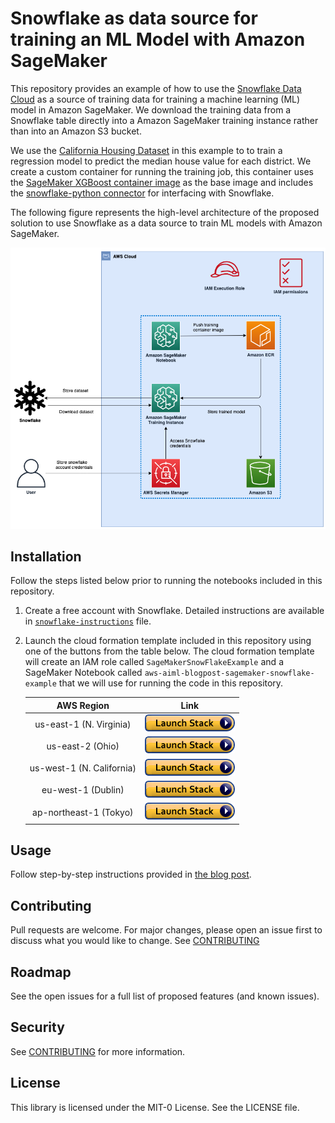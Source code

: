 # Snowflake as data source for training an ML Model with Amazon SageMaker

This repository provides an example of how to use the [Snowflake Data Cloud](https://www.snowflake.com/) as a source of training data for training a machine learning (ML) model in Amazon SageMaker. We download the training data from a Snowflake table directly into a Amazon SageMaker training instance rather than into an Amazon S3 bucket.

We use the [California Housing Dataset](https://inria.github.io/scikit-learn-mooc/python_scripts/datasets_california_housing.html) in this example to to train a regression model to predict the median house value for each district. We create a custom container for running the training job, this container uses the [SageMaker XGBoost container image](https://github.com/aws/sagemaker-xgboost-container) as the base image and includes the [snowflake-python connector](https://pypi.org/project/snowflake-connector-python/) for interfacing with Snowflake.

The following figure represents the high-level architecture of the proposed solution to use Snowflake as a data source to train ML models with Amazon SageMaker.

![Architecture](img/snowflake-sagemaker-page-1.png)

## Installation

Follow the steps listed below prior to running the notebooks included in this repository.

1. Create a free account with Snowflake. Detailed instructions are available in [`snowflake-instructions`](./snowflake-instructions.md) file.

1. Launch the cloud formation template included in this repository using one of the buttons from the table below. The cloud formation template will create an IAM role called `SageMakerSnowFlakeExample` and a SageMaker Notebook called `aws-aiml-blogpost-sagemaker-snowflake-example` that we will use for running the code in this repository.


   |AWS Region                |     Link        |
   |:------------------------:|:-----------:|
   |us-east-1 (N. Virginia)    | [<img src="./img/cloudformation-launch-stack.png">](https://console.aws.amazon.com/cloudformation/home?region=us-east-1#/stacks/new?stackName=sm-fs-streaming-agg-stack&templateURL=https://aws-blogs-artifacts-public.s3.amazonaws.com/artifacts/ML-12893/sagemaker-snowflake-template.yml) |
   |us-east-2 (Ohio)          | [<img src="./img/cloudformation-launch-stack.png">](https://console.aws.amazon.com/cloudformation/home?region=us-east-2#/stacks/new?stackName=sm-fs-streaming-agg-stack&templateURL=https://aws-blogs-artifacts-public.s3.amazonaws.com/artifacts/ML-12893/sagemaker-snowflake-template.yml) |
   |us-west-1 (N. California) | [<img src="./img/cloudformation-launch-stack.png">](https://console.aws.amazon.com/cloudformation/home?region=us-west-1#/stacks/new?stackName=sm-fs-streaming-agg-stack&templateURL=https://aws-blogs-artifacts-public.s3.amazonaws.com/artifacts/ML-12893/sagemaker-snowflake-template.yml) |
   |eu-west-1 (Dublin)        | [<img src="./img/cloudformation-launch-stack.png">](https://console.aws.amazon.com/cloudformation/home?region=eu-west-1#/stacks/new?stackName=sm-fs-streaming-agg-stack&templateURL=https://aws-blogs-artifacts-public.s3.amazonaws.com/artifacts/ML-12893/sagemaker-snowflake-template.yml) |
   |ap-northeast-1 (Tokyo)    | [<img src="./img/cloudformation-launch-stack.png">](https://console.aws.amazon.com/cloudformation/home?region=ap-northeast-1#/stacks/new?stackName=sm-fs-streaming-agg-stack&templateURL=https://aws-blogs-artifacts-public.s3.amazonaws.com/artifacts/ML-12893/sagemaker-snowflake-template.yml) |

## Usage

Follow step-by-step instructions provided in [the blog post](blog_post.md).

## Contributing

Pull requests are welcome. For major changes, please open an issue first to discuss what you would like to change. See [CONTRIBUTING](./CONTRIBUTING.md)

## Roadmap

See the open issues for a full list of proposed features (and known issues).

## Security

See [CONTRIBUTING](CONTRIBUTING.md#security-issue-notifications) for more information.

## License

This library is licensed under the MIT-0 License. See the LICENSE file.
